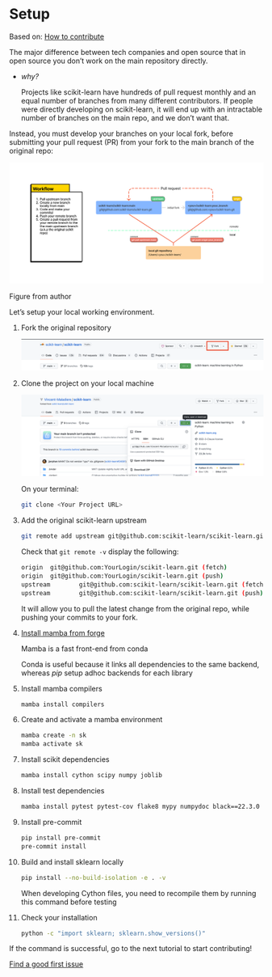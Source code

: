 # Setup

Based on: [How to contribute](https://scikit-learn.org/stable/developers/contributing.html#how-to-contribute)

The major difference between tech companies and open source that in open source you don’t work on the main repository directly.

- *why?*
    
    Projects like scikit-learn have hundreds of pull request monthly and an equal number of branches from many different contributors. If people were directly developing on scikit-learn, it will end up with an intractable number of branches on the main repo, and we don’t want that.
    

Instead, you must develop your branches on your local fork, before submitting your pull request (PR) from your fork to the main branch of the original repo:

![Figure from author](Setup%201040c80677f74ab485207672fa7422bb/scikit-contrib.png)

Figure from author

Let’s setup your local working environment.

1. Fork the original repository
    
    ![Screen Shot 2022-08-07 at 15.39.32.png](Setup%201040c80677f74ab485207672fa7422bb/Screen_Shot_2022-08-07_at_15.39.32.png)
    
2. Clone the project on your local machine
    
    ![Screen Shot 2022-08-07 at 15.47.44.png](Setup%201040c80677f74ab485207672fa7422bb/Screen_Shot_2022-08-07_at_15.47.44.png)
    
    On your terminal:
    
    ```bash
    git clone <Your Project URL>
    ```
    
3. Add the original scikit-learn upstream
    
    ```bash
    git remote add upstream git@github.com:scikit-learn/scikit-learn.git
    ```
    
    Check that `git remote -v` display the following:
    
    ```bash
    origin  git@github.com:YourLogin/scikit-learn.git (fetch)
    origin  git@github.com:YourLogin/scikit-learn.git (push)
    upstream        git@github.com:scikit-learn/scikit-learn.git (fetch)
    upstream        git@github.com:scikit-learn/scikit-learn.git (push)
    ```
    
    It will allow you to pull the latest change from the original repo, while pushing your commits to your fork.
    
4. [Install mamba from forge](https://github.com/conda-forge/miniforge#mambaforge)
    
    Mamba is a fast front-end from conda
    
    Conda is useful because it links all dependencies to the same backend, whereas *pip* setup adhoc backends for each library
    
5. Install mamba compilers
    
    ```bash
    mamba install compilers
    ```
    
6. Create and activate a mamba environment
    
    ```bash
    mamba create -n sk
    mamba activate sk
    ```
    
7. Install scikit dependencies
    
    ```bash
    mamba install cython scipy numpy joblib
    ```
    
8. Install test dependencies
    
    ```bash
    mamba install pytest pytest-cov flake8 mypy numpydoc black==22.3.0
    ```
    
9. Install pre-commit
    
    ```bash
    pip install pre-commit
    pre-commit install
    ```
    
10. Build and install sklearn locally
    
    ```bash
    pip install --no-build-isolation -e . -v 
    ```
    
    When developing Cython files, you need to recompile them by running this command before testing
    
11. Check your installation
    
    ```bash
    python -c "import sklearn; sklearn.show_versions()"
    ```
    

If the command is successful, go to the next tutorial to start contributing!

[Find a good first issue](Find%20a%20good%20first%20issue%207716e306d0fa4ed7a06b271a7ab74b62.md)